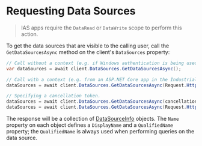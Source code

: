 # Requesting Data Sources

> IAS apps require the `DataRead` or `DataWrite` scope to perform this action.


To get the data sources that are visible to the calling user, call the `GetDataSourcesAsync` method on the client's `DataSources` property:

```csharp
// Call without a context (e.g. if Windows authentication is being used).
var dataSources = await client.DataSources.GetDataSourcesAsync();

// Call with a context (e.g. from an ASP.NET Core app in the Industrial App Store).
dataSources = await client.DataSources.GetDataSourcesAsync(Request.HttpContext);

// Specifying a cancellation token.
dataSources = await client.DataSources.GetDataSourcesAsync(cancellationToken: someCancellationToken);
dataSources = await client.DataSources.GetDataSourcesAsync(Request.HttpContext, someCancellationToken);
```

The response will be a collection of [DataSourceInfo](/src/IntelligentPlant.DataCore.HttpClient/Model/DataSourceInfo.cs) objects. The `Name` property on each object defines a `DisplayName` and a `QualifiedName` property; the `QualifiedName` is always used when performing queries on the data source.
